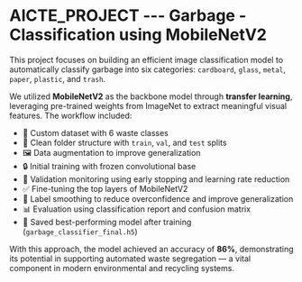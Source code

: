 # AICTE_PROJECT --- Garbage - Classification using MobileNetV2

This project focuses on building an efficient image classification model to automatically classify garbage into six categories: `cardboard`, `glass`, `metal`, `paper`, `plastic`, and `trash`.

We utilized **MobileNetV2** as the backbone model through **transfer learning**, leveraging pre-trained weights from ImageNet to extract meaningful visual features. The workflow included:

- 📁 Custom dataset with 6 waste classes
- 🧹 Clean folder structure with `train`, `val`, and `test` splits
- 🖼️ Data augmentation to improve generalization
- 🔒 Initial training with frozen convolutional base
- 🧪 Validation monitoring using early stopping and learning rate reduction
- ✅ Fine-tuning the top layers of MobileNetV2
- 🎯 Label smoothing to reduce overconfidence and improve generalization
- 📊 Evaluation using classification report and confusion matrix
- 💾 Saved best-performing model after training (`garbage_classifier_final.h5`)

With this approach, the model achieved an accuracy of **86%**, demonstrating its potential in supporting automated waste segregation — a vital component in modern environmental and recycling systems.

